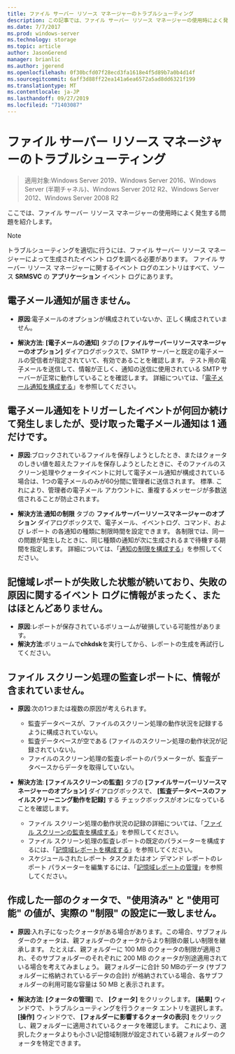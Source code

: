 ```yaml
---
title: ファイル サーバー リソース マネージャーのトラブルシューティング
description: この記事では、ファイル サーバー リソース マネージャーの使用時によく発生する問題の解決方法について説明します。
ms.date: 7/7/2017
ms.prod: windows-server
ms.technology: storage
ms.topic: article
author: JasonGerend
manager: brianlic
ms.author: jgerend
ms.openlocfilehash: 0f30bcfd07f28ecd3fa1618e4f5d89b7a0b4d14f
ms.sourcegitcommit: 6aff3d88ff22ea141a6ea6572a5ad8dd6321f199
ms.translationtype: MT
ms.contentlocale: ja-JP
ms.lasthandoff: 09/27/2019
ms.locfileid: "71403087"
---
```

# <a name="troubleshooting-file-server-resource-manager"></a>ファイル サーバー リソース マネージャーのトラブルシューティング

> 適用対象:Windows Server 2019、Windows Server 2016、Windows Server (半期チャネル)、Windows Server 2012 R2、Windows Server 2012、Windows Server 2008 R2

ここでは、ファイル サーバー リソース マネージャーの使用時によく発生する問題を紹介します。

> [!Note]
> トラブルシューティングを適切に行うには、ファイル サーバー リソース マネージャーによって生成されたイベント ログを調べる必要があります。 ファイル サーバー リソース マネージャーに関するイベント ログのエントリはすべて、ソース **SRMSVC** の **アプリケーション** イベント ログにあります。

## <a name="i-am-not-receiving-e-mail-notifications"></a>電子メール通知が届きません。

-   **原因**:電子メールのオプションが構成されていないか、正しく構成されていません。

-   **解決方法**: **[電子メールの通知]** タブの **[ファイルサーバーリソースマネージャーのオプション]** ダイアログボックスで、SMTP サーバーと既定の電子メールの受信者が指定されていて、有効であることを確認します。 テスト用の電子メールを送信して、情報が正しく、通知の送信に使用されている SMTP サーバーが正常に動作していることを確認します。 詳細については、「[電子メール通知を構成する](configure-email-notifications.md)」を参照してください。


## <a name="i-am-only-receiving-one-e-mail-notification-even-though-the-event-that-triggered-that-notification-happened-several-times-in-a-row"></a>電子メール通知をトリガーしたイベントが何回か続けて発生しましたが、受け取った電子メール通知は 1 通だけです。

-   **原因**:ブロックされているファイルを保存しようとしたとき、またはクォータのしきい値を超えたファイルを保存しようとしたときに、そのファイルのスクリーン処理やクォータイベントに対して電子メール通知が構成されている場合は、1つの電子メールのみが60分間に管理者に送信されます。 標準. これにより、管理者の電子メール アカウントに、重複するメッセージが多数送信されることが防止されます。

-   **解決方法**:**通知の制限** タブの **ファイルサーバーリソースマネージャーのオプション** ダイアログボックスで、電子メール、イベントログ、コマンド、および レポート の各通知の種類に制限時間を設定できます。 各制限では、同一の問題が発生したときに、同じ種類の通知が次に生成されるまで待機する期間を指定します。 詳細については、「[通知の制限を構成する](configure-notification-limits.md)」を参照してください。


## <a name="my-storage-reports-keep-failing-and-little-or-no-information-is-available-in-the-event-log-regarding-the-source-of-the-failure"></a>記憶域レポートが失敗した状態が続いており、失敗の原因に関するイベント ログに情報がまったく、またはほとんどありません。

-   **原因**:レポートが保存されているボリュームが破損している可能性があります。
-   **解決方法**:ボリュームで**chkdsk**を実行してから、レポートの生成を再試行してください。

## <a name="my-file-screening-audit-reports-do-not-contain-any-information"></a>ファイル スクリーン処理の監査レポートに、情報が含まれていません。

-   **原因**:次の1つまたは複数の原因が考えられます。
    -   監査データベースが、ファイルのスクリーン処理の動作状況を記録するように構成されていない。
    -   監査データベースが空である (ファイルのスクリーン処理の動作状況が記録されていない)。
    -   ファイルのスクリーン処理の監査レポートのパラメーターが、監査データベースからデータを取得していない。
    
-   **解決方法**: **[ファイルスクリーンの監査]** タブの **[ファイルサーバーリソースマネージャーのオプション]** ダイアログボックスで、 **[監査データベースのファイルスクリーニング動作を記録]** する チェックボックスがオンになっていることを確認します。
    -   ファイル スクリーン処理の動作状況の記録の詳細については、「[ファイル スクリーンの監査を構成する](configure-file-screen-audit.md)」を参照してください。
    -   ファイル スクリーン処理の監査レポートの既定のパラメーターを構成するには、「[記憶域レポートを構成する](configure-storage-reports.md)」を参照してください。
    -   スケジュールされたレポート タスクまたはオン デマンド レポートのレポート パラメーターを編集するには、「[記憶域レポートの管理](storage-reports-management.md)」を参照してください。

## <a name="the-used-and-available-values-for-some-of-the-quotas-i-have-created-do-not-correspond-to-the-actual-limit-setting"></a>作成した一部のクォータで、"使用済み" と "使用可能" の値が、実際の "制限" の設定に一致しません。

-   **原因**:入れ子になったクォータがある場合があります。この場合、サブフォルダーのクォータは、親フォルダーのクォータからより制限の厳しい制限を継承します。 たとえば、親フォルダーに 100 MB のクォータの制限が適用され、そのサブフォルダーのそれぞれに 200 MB のクォータが別途適用されている場合を考えてみましょう。 親フォルダーに合計 50 MBのデータ (サブフォルダーに格納されているデータの合計) が格納されている場合、各サブフォルダーの利用可能な容量は 50 MB と表示されます。

-   **解決方法**: **[クォータの管理]** で、 **[クォータ]** をクリックします。 **[結果]** ウィンドウで、トラブルシューティングを行うクォータ エントリを選択します。 **[操作]** ウィンドウで、 **[フォルダーに影響するクォータの表示]** をクリックし、親フォルダーに適用されているクォータを確認します。 これにより、選択したクォータよりも小さい記憶域制限が設定されている親フォルダーのクォータを特定できます。


